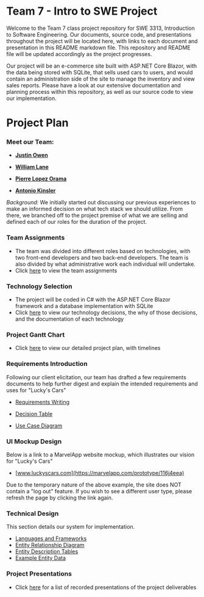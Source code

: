 # Team 7 - Intro to SWE Project

Welcome to the Team 7 class project repository for SWE 3313, Introduction to Software Engineering. Our documents, source code, and presentations throughout the project will be located here, with links to each document and presentation in this README markdown file. This repository and README file will be updated accordingly as the project progresses.

Our project will be an e-commerce site built with ASP.NET Core Blazor, with the data being stored with SQLite, that sells used cars to users, and would contain an administration side of the site to manage the inventory and view sales reports. Please have a look at our extensive documentation and planning process within this repository, as well as our source code to view our implementation.

# Project Plan

### Meet our Team:

- [**Justin Owen**](Resumes/Justin_Owen_Resume.md)

- [**William Lane**](Resumes/William_Lane_Resume.md)

- [**Pierre Lopez Orama**](Resumes/Pierre_Lopez_Orama_Resume.md)

- [**Antonio Kinsler**](Resumes/Antonio_Kinsler_Resume.md)

_Background:_
We initially started out discussing our previous experiences to make an informed decision on what tech stack we should utilize. From there, we branched off to the project premise of what we are selling and defined each of our roles for the duration of the project.

### Team Assignments

- The team was divided into different roles based on technologies, with two front-end developers and two back-end developers. The team is also divided by what administrative work each individual will undertake.
- Click [here](/Team_Assignments.md) to view the team assignments

### Technology Selection

- The project will be coded in C# with the ASP.NET Core Blazor framework and a database implementation with SQLite
- Click [here](/Technology_Description.md) to view our technology decisions, the why of those decisions, and the documentation of each technology

### Project Gantt Chart

- Click [here](https://pierretutel.youtrack.cloud/gantt-charts/226-1) to view our detailed project plan, with timelines

### Requirements Introduction

Following our client elicitation, our team has drafted a few requirements documents to help further digest and explain the intended requirements and uses for "Lucky's Cars"

- [Requirements Writing](/Requirements/Requirements_Writing.md)

- [Decision Table](/Requirements/DecisionTable.pdf)

- [Use Case Diagram](/Requirements/UseCaseDiagram.pdf)

### UI Mockup Design

Below is a link to a MarvelApp website mockup, which illustrates our vision for "Lucky's Cars"

- [www.luckyscars.com](https://marvelapp.com/prototype/116j4eea)

Due to the temporary nature of the above example, the site does NOT contain a "log out" feature. If you wish to see a different user type, please refresh the page by clicking the link again. 

### Technical Design

This section details our system for implementation. 

- [Languages and Frameworks](/Technical_Design_Document.md)
- [Entity Relationship Diagram](https://www.mermaidchart.com/raw/26a8b5af-2b36-47ac-a59b-302b8c635ee6?theme=light&version=v0.1&format=svg)
- [Entity Description Tables](/Description_Tables)
- [Example Entity Data](/Example_Data)

### Project Presentations

- Click [here](/Presentations/Presentation_Links.md) for a list of recorded presentations of the project deliverables
